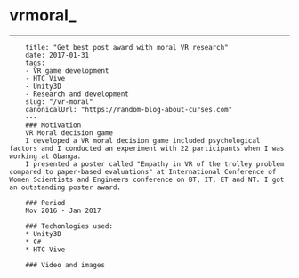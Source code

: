 # vrmoral_

  ---
        title: "Get best post award with moral VR research"
        date: 2017-01-31
        tags:
        - VR game development
        - HTC Vive
        - Unity3D
        - Research and development
        slug: "/vr-moral"
        canonicalUrl: "https://random-blog-about-curses.com"
        ---
        ### Motivation
        VR Moral decision game
        I developed a VR moral decision game included psychological factors and I conducted an experiment with 22 participants when I was working at Gbanga.
        I presented a poster called "Empathy in VR of the trolley problem compared to paper-based evaluations" at International Conference of Women Scientists and Engineers conference on BT, IT, ET and NT. I got an outstanding poster award.

        ### Period
        Nov 2016 - Jan 2017

        ### Techonlogies used:
        * Unity3D
        * C#
        * HTC Vive

        ### Video and images
